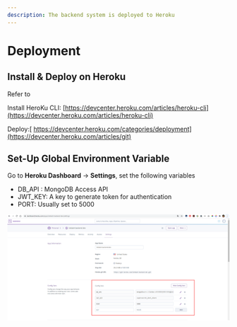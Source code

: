 ```yaml
---
description: The backend system is deployed to Heroku
---
```


# Deployment

## Install & Deploy on Heroku

Refer to 

Install HeroKu CLI: [https://devcenter.heroku.com/articles/heroku-cli](https://devcenter.heroku.com/articles/heroku-cli)

Deploy:[ https://devcenter.heroku.com/categories/deployment](https://devcenter.heroku.com/articles/git)

## Set-Up Global Environment Variable

Go to **Heroku Dashboard** -&gt; **Settings**, set the following variables

* DB\_API : MongoDB Access API
* JWT\_KEY:  A key to generate token for authentication
* PORT: Usually  set to 5000

![Heroku Dashboard Settings ](../.gitbook/assets/image%20%285%29.png)








